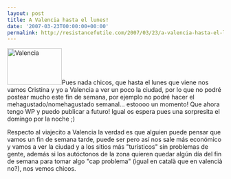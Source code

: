 ```yaml
---
layout: post
title: A Valencia hasta el lunes!
date: '2007-03-23T00:00:00+00:00'
permalink: http://resistancefutile.com/2007/03/23/a-valencia-hasta-el-lunes/
---
```

<img src="http://resistancefutile.com/wp-content/images.jpg" width="127" height="85" alt="Valencia" class="derecha_borde" />Pues nada chicos, que hasta el lunes que viene nos vamos Cristina y yo a Valencia a ver un poco la ciudad, por lo que no podré postear mucho este fin de semana, por ejemplo no podré hacer el mehagustado/nomehagustado semanal... estoooo un momento! Que ahora tengo WP y puedo publicar a futuro! Igual os espera pues una sorpresita el domingo por la noche ;)

Respecto al viajecito a Valencia la verdad es que alguien puede pensar que vamos un fin de semana tarde, puede ser pero así nos sale más económico y vamos a ver la ciudad y a los sitios más "turísticos" sin problemas de gente, además si los autóctonos de la zona quieren quedar algún día del fin de semana para tomar algo "cap problema" (igual en català que en valencià no?), nos vemos chicos.
